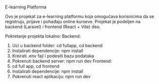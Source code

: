 E-learning Platforma

Ovo je projekat za e-learning platformu koja omogućava korisnicima da se registruju, prijave i pohađaju online kurseve. Projekat je podeljen na backend (Laravel) i frontend (React + Vite) deo.

Pokretanje projekta lokalno:
Backend:
1. Uci u backend folder: cd fullapp, cd backend
2. Instalirati dependencije: npm install
3. Kreirati .env fajl i podesiti bazu podataka
4. Pokrenuti backend server: npm run dev
Frontend:
1. cd full app, cd frontend
2. Instalirati dependencije: npm install
3. Pokrenuti react aplikaciju: npm run dev

